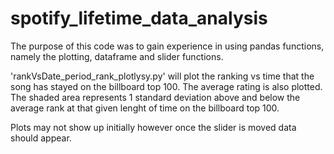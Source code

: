 # spotify_lifetime_data_analysis

The purpose of this code was to gain experience in using pandas functions, namely the plotting, dataframe and slider functions.

'rankVsDate_period_rank_plotlysy.py' will plot the ranking vs time that the song has stayed on the billboard top 100. The average rating is also plotted. The shaded area represents 1 standard deviation above and below the average rank at that given lenght of time on the billboard top 100.

Plots may not show up initially however once the slider is moved data should appear.
